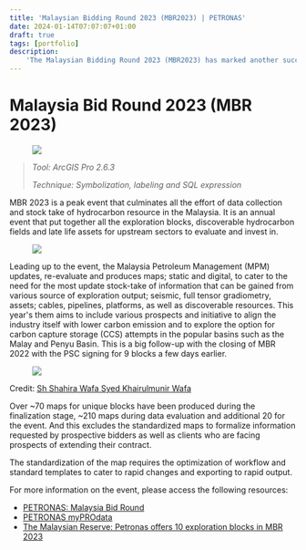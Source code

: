 ```yaml
---
title: 'Malaysian Bidding Round 2023 (MBR2023) | PETRONAS'
date: 2024-01-14T07:07:07+01:00
draft: true
tags: [portfolio]
description: 
    'The Malaysian Bidding Round 2023 (MBR2023) has marked another successful year for PETRONAS.'
---
```

# Malaysia Bid Round 2023 (MBR 2023)

<div class="npf_row"><figure class="tmblr-full" data-orig-height="525" data-orig-width="1411"><img src="https://64.media.tumblr.com/113cb78bef1421dfeb1adbb05cb9841c/198474087166fda8-7d/s2048x3072/b4c264be569aeb0e2363b7722cf2b225b210cbae.jpg" data-orig-height="525" data-orig-width="1411" srcset="https://64.media.tumblr.com/113cb78bef1421dfeb1adbb05cb9841c/198474087166fda8-7d/s2048x3072/b4c264be569aeb0e2363b7722cf2b225b210cbae.jpg 1411w" sizes="(max-width: 1280px) 100vw, 1280px"></figure></div>

> *Tool: ArcGIS Pro 2.6.3*<br>
> 
> *Technique: Symbolization, labeling and SQL expression*

MBR 2023 is a peak event that culminates all the effort of data collection and stock take of hydrocarbon resource in the Malaysia. It is an annual event that put together all the exploration blocks, discoverable hydrocarbon fields and late life assets for upstream sectors to evaluate and invest in.

<div class="npf_row"><figure class="tmblr-full" data-orig-height="803" data-orig-width="1280"><img src="https://64.media.tumblr.com/6b4fbd4ec7eead887e8149a3e15ecfda/198474087166fda8-dc/s1280x1920/80ff8f216b527fc9e71fce1039a790ebbabe07d9.jpg" data-orig-height="803" data-orig-width="1280" srcset="https://64.media.tumblr.com/6b4fbd4ec7eead887e8149a3e15ecfda/198474087166fda8-dc/s1280x1920/80ff8f216b527fc9e71fce1039a790ebbabe07d9.jpg 1280w" sizes="(max-width: 1280px) 100vw, 1280px"></figure></div>

Leading up to the event, the Malaysia Petroleum Management (MPM) updates, re-evaluate and produces maps; static and digital, to cater to the need for the most update stock-take of information that can be gained from various source of exploration output; seismic, full tensor gradiometry, assets; cables, pipelines, platforms, as well as discoverable resources. This year's them aims to include various prospects and initiative to align the industry itself with lower carbon emission and to explore the option for carbon capture storage (CCS) attempts in the popular basins such as the Malay and Penyu Basin. This is a big follow-up with the closing of MBR 2022 with the PSC signing for 9 blocks a few days earlier.

<div class="npf_row"><figure class="tmblr-full" data-orig-height="1280" data-orig-width="1707"><img src="https://64.media.tumblr.com/6080fa64a6149a73224c9e7ba040916a/198474087166fda8-08/s2048x3072/ec81ba5aeb9d8f76d504ba953aff2363ad431ed2.jpg" data-orig-height="1280" data-orig-width="1707" srcset="https://64.media.tumblr.com/6080fa64a6149a73224c9e7ba040916a/198474087166fda8-08/s2048x3072/ec81ba5aeb9d8f76d504ba953aff2363ad431ed2.jpg 1707w" sizes="(max-width: 1280px) 100vw, 1280px"></figure></div>

Credit: [Sh Shahira Wafa Syed Khairulmunir Wafa](<https://t.umblr.com/redirect?z=https%3A%2F%2Fwww.linkedin.com%2Fposts%2Fsharifah-shahira-wafa-66630b55_alhamdulillahall-praise-to-god-managed-activity-7031617690708430848-sxcD%3Futm_source%3Dshare%26utm_medium%3Dmember_desktop&t=ZjNhNDNkMDRiYTRkNTAwNjcyMGZmYTE1NTYxMjBhMjk1MDE0YWFhNSxhNWYyYTc4ZjBiMDI0MDBkZWJhYTRjNzg2NjBhMDY0ZDQxMmQ0ZTA0&ts=1690956092>)

Over \~70 maps for unique blocks have been produced during the finalization stage, \~210 maps during data evaluation and additional 20 for the event. And this excludes the standardized maps to formalize information requested by prospective bidders as well as clients who are facing prospects of extending their contract.

The standardization of the map requires the optimization of workflow and standard templates to cater to rapid changes and exporting to rapid output.

For more information on the event, please access the following resources:

- [PETRONAS: Malaysia Bid Round](<https://href.li/?https://www.petronas.com/myprodata/mbr>)
- [PETRONAS myPROdata](<https://t.umblr.com/redirect?z=https%3A%2F%2Fwww.linkedin.com%2Fposts%2Fpetronas_petronasmyprodata-petronasmyprodata-petronasmyprodata-activity-7026884085931274240-wgPt%3Futm_source%3Dshare%26utm_medium%3Dmember_desktop&t=MzMzZGIwY2Y5YjM2ZDBkMGJmNGNlNTc0MTcwNjI3OWY0N2E3M2VjNyw0NTRjYzM4MmU2NzhlZGI0MzFlMDcxNGIxYzk5Y2IyN2JmODA3ZTRk&ts=1690956092>)
- [The Malaysian Reserve: Petronas offers 10 exploration blocks in MBR 2023](<https://t.umblr.com/redirect?z=https%3A%2F%2Fwww.linkedin.com%2Fposts%2Fpetronas_petronasmyprodata-petronasmyprodata-petronasmyprodata-activity-7026884085931274240-wgPt%3Futm_source%3Dshare%26utm_medium%3Dmember_desktop&t=MzMzZGIwY2Y5YjM2ZDBkMGJmNGNlNTc0MTcwNjI3OWY0N2E3M2VjNyw0NTRjYzM4MmU2NzhlZGI0MzFlMDcxNGIxYzk5Y2IyN2JmODA3ZTRk&ts=1690956092>)

<!-- -->



